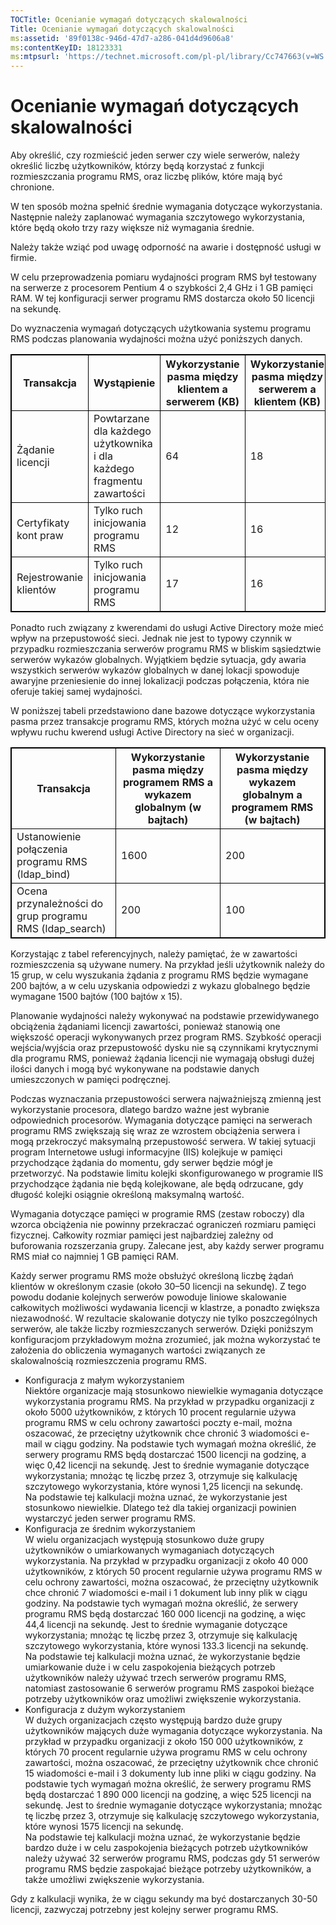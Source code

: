 ```yaml
---
TOCTitle: Ocenianie wymagań dotyczących skalowalności
Title: Ocenianie wymagań dotyczących skalowalności
ms:assetid: '89f0138c-946d-47d7-a286-041d4d9606a8'
ms:contentKeyID: 18123331
ms:mtpsurl: 'https://technet.microsoft.com/pl-pl/library/Cc747663(v=WS.10)'
---
```


Ocenianie wymagań dotyczących skalowalności
===========================================

Aby określić, czy rozmieścić jeden serwer czy wiele serwerów, należy określić liczbę użytkowników, którzy będą korzystać z funkcji rozmieszczania programu RMS, oraz liczbę plików, które mają być chronione.

W ten sposób można spełnić średnie wymagania dotyczące wykorzystania. Następnie należy zaplanować wymagania szczytowego wykorzystania, które będą około trzy razy większe niż wymagania średnie.

Należy także wziąć pod uwagę odporność na awarie i dostępność usługi w firmie.

W celu przeprowadzenia pomiaru wydajności program RMS był testowany na serwerze z procesorem Pentium 4 o szybkości 2,4 GHz i 1 GB pamięci RAM. W tej konfiguracji serwer programu RMS dostarcza około 50 licencji na sekundę.

Do wyznaczenia wymagań dotyczących użytkowania systemu programu RMS podczas planowania wydajności można użyć poniższych danych.

<p> </p>
<table style="border:1px solid black;">
<colgroup>
<col width="25%" />
<col width="25%" />
<col width="25%" />
<col width="25%" />
</colgroup>
<thead>
<tr class="header">
<th style="border:1px solid black;" >Transakcja</th>
<th style="border:1px solid black;" >Wystąpienie</th>
<th style="border:1px solid black;" >Wykorzystanie pasma między klientem a serwerem (KB)</th>
<th style="border:1px solid black;" >Wykorzystanie pasma między serwerem a klientem (KB)</th>
</tr>
</thead>
<tbody>
<tr class="odd">
<td style="border:1px solid black;">Żądanie licencji</td>
<td style="border:1px solid black;">Powtarzane dla każdego użytkownika i dla każdego fragmentu zawartości</td>
<td style="border:1px solid black;">64</td>
<td style="border:1px solid black;">18</td>
</tr>
<tr class="even">
<td style="border:1px solid black;">Certyfikaty kont praw</td>
<td style="border:1px solid black;">Tylko ruch inicjowania programu RMS</td>
<td style="border:1px solid black;">12</td>
<td style="border:1px solid black;">16</td>
</tr>
<tr class="odd">
<td style="border:1px solid black;">Rejestrowanie klientów</td>
<td style="border:1px solid black;">Tylko ruch inicjowania programu RMS</td>
<td style="border:1px solid black;">17</td>
<td style="border:1px solid black;">16</td>
</tr>
</tbody>
</table>
  
Ponadto ruch związany z kwerendami do usługi Active Directory może mieć wpływ na przepustowość sieci. Jednak nie jest to typowy czynnik w przypadku rozmieszczania serwerów programu RMS w bliskim sąsiedztwie serwerów wykazów globalnych. Wyjątkiem będzie sytuacja, gdy awaria wszystkich serwerów wykazów globalnych w danej lokacji spowoduje awaryjne przeniesienie do innej lokalizacji podczas połączenia, która nie oferuje takiej samej wydajności.
  
W poniższej tabeli przedstawiono dane bazowe dotyczące wykorzystania pasma przez transakcje programu RMS, których można użyć w celu oceny wpływu ruchu kwerend usługi Active Directory na sieć w organizacji.
  
<p> </p>
<table style="border:1px solid black;">
<colgroup>
<col width="33%" />
<col width="33%" />
<col width="33%" />
</colgroup>
<thead>
<tr class="header">
<th style="border:1px solid black;" >Transakcja</th>
<th style="border:1px solid black;" >Wykorzystanie pasma między programem RMS a wykazem globalnym (w bajtach)</th>
<th style="border:1px solid black;" >Wykorzystanie pasma między wykazem globalnym a programem RMS (w bajtach)</th>
</tr>
</thead>
<tbody>
<tr class="odd">
<td style="border:1px solid black;">Ustanowienie połączenia programu RMS (ldap_bind)</td>
<td style="border:1px solid black;">1600</td>
<td style="border:1px solid black;">200</td>
</tr>
<tr class="even">
<td style="border:1px solid black;">Ocena przynależności do grup programu RMS (ldap_search)</td>
<td style="border:1px solid black;">200</td>
<td style="border:1px solid black;">100</td>
</tr>
</tbody>
</table>
  
Korzystając z tabel referencyjnych, należy pamiętać, że w zawartości rozmieszczenia są używane numery. Na przykład jeśli użytkownik należy do 15 grup, w celu wyszukania żądania z programu RMS będzie wymagane 200 bajtów, a w celu uzyskania odpowiedzi z wykazu globalnego będzie wymagane 1500 bajtów (100 bajtów x 15).
  
Planowanie wydajności należy wykonywać na podstawie przewidywanego obciążenia żądaniami licencji zawartości, ponieważ stanowią one większość operacji wykonywanych przez program RMS. Szybkość operacji wejścia/wyjścia oraz przepustowość dysku nie są czynnikami krytycznymi dla programu RMS, ponieważ żądania licencji nie wymagają obsługi dużej ilości danych i mogą być wykonywane na podstawie danych umieszczonych w pamięci podręcznej.
  
Podczas wyznaczania przepustowości serwera najważniejszą zmienną jest wykorzystanie procesora, dlatego bardzo ważne jest wybranie odpowiednich procesorów. Wymagania dotyczące pamięci na serwerach programu RMS zwiększają się wraz ze wzrostem obciążenia serwera i mogą przekroczyć maksymalną przepustowość serwera. W takiej sytuacji program Internetowe usługi informacyjne (IIS) kolejkuje w pamięci przychodzące żądania do momentu, gdy serwer będzie mógł je przetworzyć. Na podstawie limitu kolejki skonfigurowanego w programie IIS przychodzące żądania nie będą kolejkowane, ale będą odrzucane, gdy długość kolejki osiągnie określoną maksymalną wartość.
  
Wymagania dotyczące pamięci w programie RMS (zestaw roboczy) dla wzorca obciążenia nie powinny przekraczać ograniczeń rozmiaru pamięci fizycznej. Całkowity rozmiar pamięci jest najbardziej zależny od buforowania rozszerzania grupy. Zalecane jest, aby każdy serwer programu RMS miał co najmniej 1 GB pamięci RAM.
  
Każdy serwer programu RMS może obsłużyć określoną liczbę żądań klientów w określonym czasie (około 30–50 licencji na sekundę). Z tego powodu dodanie kolejnych serwerów powoduje liniowe skalowanie całkowitych możliwości wydawania licencji w klastrze, a ponadto zwiększa niezawodność. W rezultacie skalowanie dotyczy nie tylko poszczególnych serwerów, ale także liczby rozmieszczanych serwerów. Dzięki poniższym konfiguracjom przykładowym można zrozumieć, jak można wykorzystać te założenia do obliczenia wymaganych wartości związanych ze skalowalnością rozmieszczenia programu RMS.
  
-   Konfiguracja z małym wykorzystaniem  
    Niektóre organizacje mają stosunkowo niewielkie wymagania dotyczące wykorzystania programu RMS. Na przykład w przypadku organizacji z około 5000 użytkowników, z których 10 procent regularnie używa programu RMS w celu ochrony zawartości poczty e-mail, można oszacować, że przeciętny użytkownik chce chronić 3 wiadomości e-mail w ciągu godziny. Na podstawie tych wymagań można określić, że serwery programu RMS będą dostarczać 1500 licencji na godzinę, a więc 0,42 licencji na sekundę. Jest to średnie wymaganie dotyczące wykorzystania; mnożąc tę liczbę przez 3, otrzymuje się kalkulację szczytowego wykorzystania, które wynosi 1,25 licencji na sekundę.  
    Na podstawie tej kalkulacji można uznać, że wykorzystanie jest stosunkowo niewielkie. Dlatego też dla takiej organizacji powinien wystarczyć jeden serwer programu RMS.  
-   Konfiguracja ze średnim wykorzystaniem  
    W wielu organizacjach występują stosunkowo duże grupy użytkowników o umiarkowanych wymaganiach dotyczących wykorzystania. Na przykład w przypadku organizacji z około 40 000 użytkowników, z których 50 procent regularnie używa programu RMS w celu ochrony zawartości, można oszacować, że przeciętny użytkownik chce chronić 7 wiadomości e-mail i 1 dokument lub inny plik w ciągu godziny. Na podstawie tych wymagań można określić, że serwery programu RMS będą dostarczać 160 000 licencji na godzinę, a więc 44,4 licencji na sekundę. Jest to średnie wymaganie dotyczące wykorzystania; mnożąc tę liczbę przez 3, otrzymuje się kalkulację szczytowego wykorzystania, które wynosi 133.3 licencji na sekundę.  
    Na podstawie tej kalkulacji można uznać, że wykorzystanie będzie umiarkowanie duże i w celu zaspokojenia bieżących potrzeb użytkowników należy używać trzech serwerów programu RMS, natomiast zastosowanie 6 serwerów programu RMS zaspokoi bieżące potrzeby użytkowników oraz umożliwi zwiększenie wykorzystania.  
-   Konfiguracja z dużym wykorzystaniem  
    W dużych organizacjach często występują bardzo duże grupy użytkowników mających duże wymagania dotyczące wykorzystania. Na przykład w przypadku organizacji z około 150 000 użytkowników, z których 70 procent regularnie używa programu RMS w celu ochrony zawartości, można oszacować, że przeciętny użytkownik chce chronić 15 wiadomości e-mail i 3 dokumenty lub inne pliki w ciągu godziny. Na podstawie tych wymagań można określić, że serwery programu RMS będą dostarczać 1 890 000 licencji na godzinę, a więc 525 licencji na sekundę. Jest to średnie wymaganie dotyczące wykorzystania; mnożąc tę liczbę przez 3, otrzymuje się kalkulację szczytowego wykorzystania, które wynosi 1575 licencji na sekundę.  
    Na podstawie tej kalkulacji można uznać, że wykorzystanie będzie bardzo duże i w celu zaspokojenia bieżących potrzeb użytkowników należy używać 32 serwerów programu RMS, podczas gdy 51 serwerów programu RMS będzie zaspokajać bieżące potrzeby użytkowników, a także umożliwi zwiększenie wykorzystania.
  
Gdy z kalkulacji wynika, że w ciągu sekundy ma być dostarczanych 30-50 licencji, zazwyczaj potrzebny jest kolejny serwer programu RMS.
